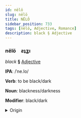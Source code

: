 ```yaml
---
id: nëlö
slug: nëlö
title: NËLÖ
sidebar_position: 733
tags: [nëlö, Adjective, Romance]
description: black § Adjective
---
```


### nëlö&emsp;<span kind="abugida">ƨʇʓı</span>

*black* **§** [Adjective](../../tags/Adjective)

**IPA**: /ˈne.lo/

**Verb**: to be black/dark

**Noun**: blackness/darkness

**Modifier**: black/dark

<details>
    <summary>Origin</summary>
    Italian nero /ˈne.ro/<br/>
    <em>Romance Language Family</em>
</details>